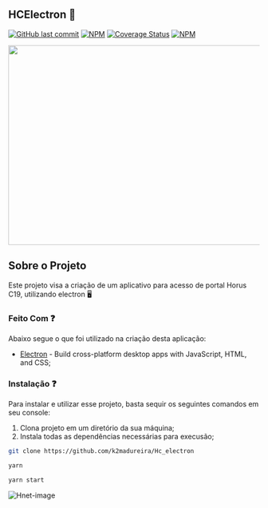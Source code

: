 
## HCElectron 🎯


[![GitHub last commit](https://img.shields.io/github/last-commit/rocketseat/react-native-template-rocketseat-advanced.svg)](https://github.com/k2madureira/Hc_electron/commits/master)
[![NPM](https://img.shields.io/npm/l/react-native-template-rocketseat-advanced.svg)](https://choosealicense.com/licenses/mit)
[![Coverage Status](https://codecov.io/gh/electron/electron-packager/branch/master/graph/badge.svg)](https://codecov.io/gh/electron/electron-packager)
[![NPM](https://badgen.net/npm/v/electron-packager)](https://npm.im/electron-packager)

<img src="https://user-images.githubusercontent.com/26586585/83173228-177e4300-a0ef-11ea-8b01-4bc65d819d27.PNG" data-canonical-src="https://user-images.githubusercontent.com/26586585/83173228-177e4300-a0ef-11ea-8b01-4bc65d819d27.PNG" width="800" height="400"/>

## Sobre o Projeto 

Este projeto visa a criação de um aplicativo para acesso de portal Horus C19, utilizando electron 🖥


### Feito Com ❓

Abaixo segue o que foi utilizado na criação desta aplicação:

- [Electron](https://www.electronjs.org/) - Build cross-platform desktop apps with JavaScript, HTML, and CSS;

### Instalação ❓


Para instalar e utilizar esse projeto, basta sequir os seguintes comandos em seu console:
  1. Clona projeto em um diretório da sua máquina;
  2. Instala todas as dependências necessárias para execusão;

```sh
git clone https://github.com/k2madureira/Hc_electron

yarn

yarn start
```

![Hnet-image](https://user-images.githubusercontent.com/26586585/83176342-a8571d80-a0f3-11ea-8d6c-dec07ddced1c.gif)
